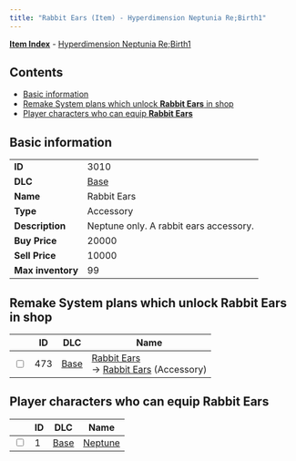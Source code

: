 ```yaml
---
title: "Rabbit Ears (Item) - Hyperdimension Neptunia Re;Birth1"
---
```


[**Item Index**](/neptunia/rb1/item/index.html) - [Hyperdimension Neptunia Re;Birth1](/neptunia/rb1)

## Contents

- [Basic information](#basic-information)
- [Remake System plans which unlock **Rabbit Ears** in shop](#remake-system-plans-which-unlock-rabbit-ears-in-shop)
- [Player characters who can equip **Rabbit Ears**](#player-characters-who-can-equip-rabbit-ears)

## Basic information

|   |   |
| -- | -- |
| **ID** | 3010 |
| **DLC** | [Base](/neptunia/rb1/dlc/1-base.html) |
| **Name** | Rabbit Ears |
| **Type** | Accessory |
| **Description** | Neptune only. A rabbit ears accessory. |
| **Buy Price** | 20000 |
| **Sell Price** | 10000 |
| **Max inventory** | 99 |

## Remake System plans which unlock **Rabbit Ears** in shop

|    | ID | DLC | Name |
| -- | -- | --- | ---- |
| <input type="checkbox" id="rb1-remake-1-473" class="trackbox" /> | 473 | [Base](/neptunia/rb1/dlc/1-base.html) | [Rabbit Ears](/neptunia/rb1/remake/1-473-rabbit-ears.html)<br />→ [Rabbit Ears](/neptunia/rb1/item/1-3010-rabbit-ears.html) (Accessory) |

## Player characters who can equip **Rabbit Ears**

|    | ID | DLC | Name |
| -- | -- | --- | ---- |
| <input type="checkbox" id="rb1-player-1-1" class="trackbox" /> | 1 | [Base](/neptunia/rb1/dlc/1-base.html) | [Neptune](/neptunia/rb1/player/1-1-neptune.html) |